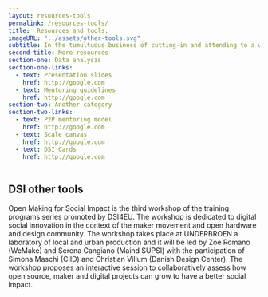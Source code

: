 ```yaml
---
layout: resources-tools
permalink: /resources-tools/
title:  Resources and tools.
imageURL: "../assets/other-tools.svg"
subtitle: In the tumultuous business of cutting-in and attending to a whale, there is much running backwards and forwards among the crew. Now hands
second-title: More resources
section-one: Data analysis
section-one-links:
  - text: Presentation slides
    href: http://google.com
  - text: Mentoring guidelines
    href: http://google.com
section-two: Another category
section-two-links:
  - text: P2P mentoring model
    href: http://google.com
  - text: Scale canvas  
    href: http://google.com
  - text: DSI Cards
    href: http://google.com  
---
```


## DSI other tools

Open Making for Social Impact is the third workshop of the training programs series promoted by DSI4EU. The workshop is dedicated to digital social innovation in the context of the maker movement and open hardware and design community. The workshop takes place at UNDERBROEN a laboratory of local and urban production and it will be led by Zoe Romano (WeMake) and Serena Cangiano (Maind SUPSI) with the participation of Simona Maschi (CIID) and Christian Villum (Danish Design Center).
The workshop proposes an interactive session to collaboratively assess how open source, maker and digital projects can grow to have a better social impact.
